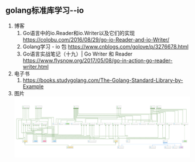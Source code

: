 golang标准库学习--io
----

1. 博客
    1. Go语言中的io.Reader和io.Writer以及它们的实现 https://colobu.com/2016/08/29/go-io-Reader-and-io-Writer/
    2. Golang学习 - io 包  https://www.cnblogs.com/golove/p/3276678.html
    3. Go语言实战笔记（十九）| Go Writer 和 Reader   https://www.flysnow.org/2017/05/08/go-in-action-go-reader-writer.html
2. 电子书
    1. https://books.studygolang.com/The-Golang-Standard-Library-by-Example
3. 图片![Go io接口的继承关系](../../images/golang-io-diagram.png)